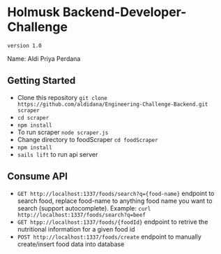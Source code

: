 # Holmusk Backend-Developer-Challenge

`version 1.0`

Name: Aldi Priya Perdana

## Getting Started

* Clone this repository `git clone https://github.com/aldidana/Engineering-Challenge-Backend.git scraper`
* `cd scraper`
* `npm install`
* To run scraper `node scraper.js`
* Change directory to foodScraper `cd foodScraper`
* `npm install`
* `sails lift` to run api server

## Consume API

* `GET http://localhost:1337/foods/search?q={food-name}` endpoint to search food, replace food-name to anything food name you want to search (support autocomplete). Example: `curl http://localhost:1337/foods/search?q=beef`
* `GET htpp://localhost:1337/foods/{foodId}` endpoint to retrive the nutritional information for a given food id
* `POST http://localhost:1337/foods/create` endpoint to manually create/insert food data into database